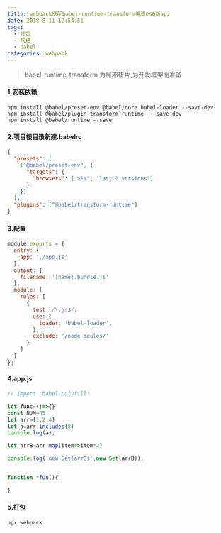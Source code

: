 ```yaml
---
title: webpack搭配babel-runtime-transform编译es6新api
date: 2018-8-11 12:54:51
tags: 
  - 打包
  - 构建
  - babel
categories: webpack
---
```


>babel-runtime-transform 为局部垫片,为开发框架而准备
####  1.安装依赖

    npm install @babel/preset-env @babel/core babel-loader --save-dev
    npm install @babel/plugin-transform-runtime  --save-dev
    npm install @babel/runtime --save


####  2.项目根目录新建.babelrc
```json
{
  "presets": [
    ["@babel/preset-env", {
      "targets": {
        "browsers": [">1%", "last 2 versions"]
      }
    }]
  ],
  "plugins": ["@babel/transform-runtime"]
}
```


####  3.配置
```js
module.exports = {
  entry: {
    app: './app.js'
  },
  output: {
    filename: '[name].bundle.js'
  },
  module: {
    rules: [
      {
        test: /\.js$/,
        use: {
          loader: 'babel-loader',
        },
        exclude: '/node_moules/'
      }
    ]
  }
};
```
#### 4.app.js
```js   
// import 'babel-polyfill'

let func=()=>{}
const NUM=45
let arr=[1,2,4]
let a=arr.includes(8)
console.log(a);

let arrB=arr.map(item=>item*2)

console.log('new Set(arrB)',new Set(arrB));


function *fun(){

}
```
#### 5.打包
    npx webpack
